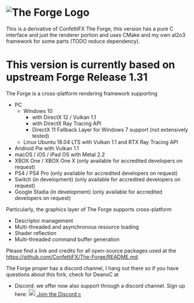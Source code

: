 # ![The Forge Logo](Screenshots/TheForge-on-white.jpg)

This is a derivative of ConfettiFX The Forge, this version has a pure C interface and just the renderer portion and uses CMake and my own al2o3 framework for some parts (TODO reduce dependency).

# This version is currently based on upstream Forge Release 1.31

The Forge is a cross-platform rendering framework supporting
- PC 
  * Windows 10 
     * with DirectX 12 / Vulkan 1.1
     * with DirectX Ray Tracing API
     * DirectX 11 Fallback Layer for Windows 7 support (not extensively tested)
  * Linux Ubuntu 18.04 LTS with Vulkan 1.1 and RTX Ray Tracing API
- Android Pie with Vulkan 1.1
- macOS / iOS / iPad OS with Metal 2.2
- XBOX One / XBOX One X (only available for accredited developers on request)
- PS4 / PS4 Pro (only available for accredited developers on request)
- Switch (in development) (only available for accredited developers on request)
- Google Stadia (in development) (only available for accredited developers on request)

Particularly, the graphics layer of The Forge supports cross-platform
- Descriptor management
- Multi-threaded and asynchronous resource loading
- Shader reflection
- Multi-threaded command buffer generation

Please find a link and credits for all open-source packages used at the https://github.com/ConfettiFX/The-Forge/README.md.

The Forge proper has a discord channel, I hang out there so if you have questions about this fork, check for DeanoC at

* Discord: we offer now also support through a discord channel. Sign up here: 
<a href="https://discord.gg/hJS54bz" target="_blank"><img src="Screenshots/Discord.png" 
alt="Twitter" width="20" height="20" border="0" /> Join the Discord c

